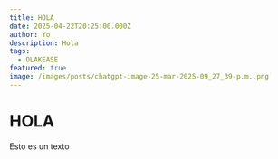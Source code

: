 ```yaml
---
title: HOLA
date: 2025-04-22T20:25:00.000Z
author: Yo
description: Hola
tags:
  - OLAKEASE
featured: true
image: /images/posts/chatgpt-image-25-mar-2025-09_27_39-p.m..png
---
```

# HOLA



Esto es un texto

